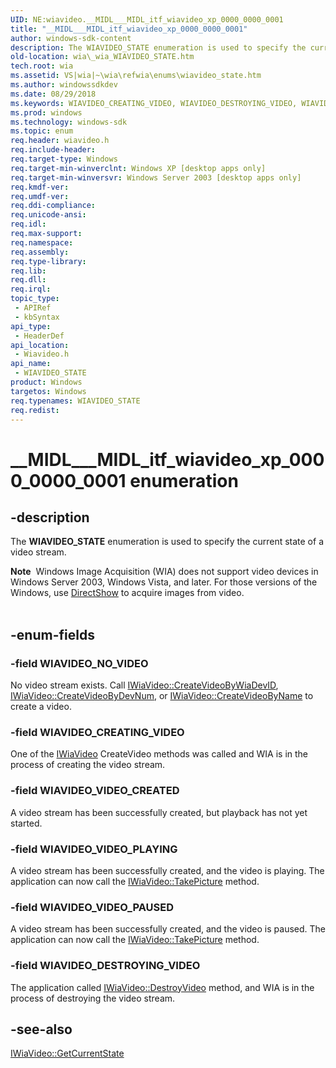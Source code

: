 ```yaml
---
UID: NE:wiavideo.__MIDL___MIDL_itf_wiavideo_xp_0000_0000_0001
title: "__MIDL___MIDL_itf_wiavideo_xp_0000_0000_0001"
author: windows-sdk-content
description: The WIAVIDEO_STATE enumeration is used to specify the current state of a video stream.
old-location: wia\_wia_WIAVIDEO_STATE.htm
tech.root: wia
ms.assetid: VS|wia|~\wia\refwia\enums\wiavideo_state.htm
ms.author: windowssdkdev
ms.date: 08/29/2018
ms.keywords: WIAVIDEO_CREATING_VIDEO, WIAVIDEO_DESTROYING_VIDEO, WIAVIDEO_NO_VIDEO, WIAVIDEO_STATE, WIAVIDEO_STATE enumeration [WIA], WIAVIDEO_VIDEO_CREATED, WIAVIDEO_VIDEO_PAUSED, WIAVIDEO_VIDEO_PLAYING, __MIDL___MIDL_itf_wiavideo_xp_0000_0000_0001, _wia_WIAVIDEO_STATE, wia._wia_WIAVIDEO_STATE, wiavideo/WIAVIDEO_CREATING_VIDEO, wiavideo/WIAVIDEO_DESTROYING_VIDEO, wiavideo/WIAVIDEO_NO_VIDEO, wiavideo/WIAVIDEO_STATE, wiavideo/WIAVIDEO_VIDEO_CREATED, wiavideo/WIAVIDEO_VIDEO_PAUSED, wiavideo/WIAVIDEO_VIDEO_PLAYING
ms.prod: windows
ms.technology: windows-sdk
ms.topic: enum
req.header: wiavideo.h
req.include-header: 
req.target-type: Windows
req.target-min-winverclnt: Windows XP [desktop apps only]
req.target-min-winversvr: Windows Server 2003 [desktop apps only]
req.kmdf-ver: 
req.umdf-ver: 
req.ddi-compliance: 
req.unicode-ansi: 
req.idl: 
req.max-support: 
req.namespace: 
req.assembly: 
req.type-library: 
req.lib: 
req.dll: 
req.irql: 
topic_type:
 - APIRef
 - kbSyntax
api_type:
 - HeaderDef
api_location:
 - Wiavideo.h
api_name:
 - WIAVIDEO_STATE
product: Windows
targetos: Windows
req.typenames: WIAVIDEO_STATE
req.redist: 
---
```


# __MIDL___MIDL_itf_wiavideo_xp_0000_0000_0001 enumeration


## -description


The <b>WIAVIDEO_STATE</b> enumeration is used to specify the current state of a video stream.


<div class="alert"><b>Note</b>  Windows Image Acquisition (WIA) does not support video devices in Windows Server 2003, Windows Vista, and later. For those versions of the Windows, use <a href="http://msdn.microsoft.com/en-us/library/ms783323(VS.85).aspx">DirectShow</a> to acquire images from video.</div><div> </div>

## -enum-fields




### -field WIAVIDEO_NO_VIDEO

No video stream exists. Call <a href="https://msdn.microsoft.com/en-us/library/ms629889(v=VS.85).aspx">IWiaVideo::CreateVideoByWiaDevID</a>, <a href="https://msdn.microsoft.com/en-us/library/ms629884(v=VS.85).aspx">IWiaVideo::CreateVideoByDevNum</a>, or <a href="https://msdn.microsoft.com/en-us/library/ms629886(v=VS.85).aspx">IWiaVideo::CreateVideoByName</a> to create a video.


### -field WIAVIDEO_CREATING_VIDEO

One of the <a href="https://msdn.microsoft.com/en-us/library/ms629896(v=VS.85).aspx">IWiaVideo</a> CreateVideo methods was called and WIA is in the process of creating the video stream.


### -field WIAVIDEO_VIDEO_CREATED

A video stream has been successfully created, but playback has not yet started.


### -field WIAVIDEO_VIDEO_PLAYING

A video stream has been successfully created, and the video is playing. The application can now call the <a href="https://msdn.microsoft.com/en-us/library/ms629905(v=VS.85).aspx">IWiaVideo::TakePicture</a> method.


### -field WIAVIDEO_VIDEO_PAUSED

A video stream has been successfully created, and the video is paused. The application can now call the <a href="https://msdn.microsoft.com/en-us/library/ms629905(v=VS.85).aspx">IWiaVideo::TakePicture</a> method.


### -field WIAVIDEO_DESTROYING_VIDEO

The application called <a href="https://msdn.microsoft.com/en-us/library/ms629890(v=VS.85).aspx">IWiaVideo::DestroyVideo</a> method, and WIA is in the process of destroying the video stream.


## -see-also




<a href="https://msdn.microsoft.com/en-us/library/ms629893(v=VS.85).aspx">IWiaVideo::GetCurrentState</a>
 

 

